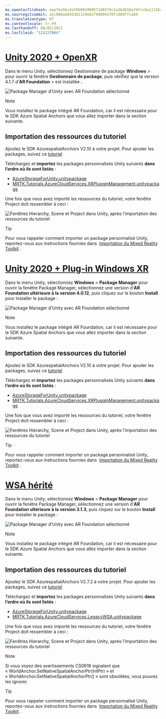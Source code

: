```yaml
---
ms.openlocfilehash: eaa7ee56cdaf8b003990571d85f0c2a3bd61ba74fcc0a1112b498fef08032759
ms.sourcegitcommit: a1c086aa83d381129e62f9d8942f0fc889ffcab0
ms.translationtype: HT
ms.contentlocale: fr-FR
ms.lasthandoff: 08/05/2021
ms.locfileid: "115227064"
---
```

# <a name="unity-2020--openxr"></a>[Unity 2020 + OpenXR](#tab/openxr)

Dans le menu Unity, sélectionnez Gestionnaire de package **Windows** >  pour ouvrir la fenêtre **Gestionnaire de package**, puis vérifiez que la version 4.1.7 d’**AR Foundation** >  est installée **.**

![Package Manager d’Unity avec AR Foundation sélectionné](../images/mr-learning-asa/asa-02-section3-step1-1-OpenXR.png)

> [!NOTE]
> Vous installez le package intégré AR Foundation, car il est nécessaire pour le SDK Azure Spatial Anchors que vous allez importer dans la section suivante.

## <a name="importing-the-tutorial-assets"></a>Importation des ressources du tutoriel

Ajoutez le SDK AzurespatialAnchors V2.10 à votre projet. Pour ajouter les packages, suivez ce [tutoriel](/azure/spatial-anchors/how-tos/setup-unity-project?tabs=UPMPackage)

Téléchargez et **importez** les packages personnalisés Unity suivants **dans l’ordre où ils sont listés** :

* [AzureStorageForUnity.unitypackage](https://github.com/microsoft/MixedRealityLearning/releases/download/azure-cloud-services-v2.4.0/AzureStorageForUnity.unitypackage)
* [MRTK.Tutorials.AzureCloudServices.XRPlugginManagement.unitypackage](https://github.com/microsoft/MixedRealityLearning/releases/download/azure-cloud-services-v2.4.0/MRTK.Tutorials.AzureCloudServices.XRPlugginManagement.unitypackage)

Une fois que vous avez importé les ressources du tutoriel, votre fenêtre Project doit ressembler à ceci :

![Fenêtres Hierarchy, Scene et Project dans Unity, après l’importation des ressources du tutoriel](../images/mr-learning-azure/tutorial1-section4-step1-1-OpenXR.png)

> [!TIP]
> Pour vous rappeler comment importer un package personnalisé Unity, reportez-vous aux instructions fournies dans  [Importation du Mixed Reality Toolkit](../mr-learning-base-04.md#importing-the-tutorial-assets) .

# <a name="unity-2020--windows-xr-plugin"></a>[Unity 2020 + Plug-in Windows XR](#tab/winxr)

Dans le menu Unity, sélectionnez **Windows** > **Package Manager** pour ouvrir la fenêtre Package Manager, sélectionnez une version d’**AR Foundation ultérieure à la version 4.0.12**, puis cliquez sur le bouton **Install** pour installer le package :

![Package Manager d’Unity avec AR Foundation sélectionné](../images/mr-learning-asa/asa-02-section3-step1-1-XRSDK.png)

> [!NOTE]
> Vous installez le package intégré AR Foundation, car il est nécessaire pour le SDK Azure Spatial Anchors que vous allez importer dans la section suivante.

## <a name="importing-the-tutorial-assets"></a>Importation des ressources du tutoriel

Ajoutez le SDK AzurespatialAnchors V2.10 à votre projet. Pour ajouter les packages, suivez ce [tutoriel](/azure/spatial-anchors/how-tos/setup-unity-project?tabs=UPMPackage)

Téléchargez et **importez** les packages personnalisés Unity suivants **dans l’ordre où ils sont listés** :

* [AzureStorageForUnity.unitypackage](https://github.com/microsoft/MixedRealityLearning/releases/download/azure-cloud-services-v2.4.0/AzureStorageForUnity.unitypackage)
* [MRTK.Tutorials.AzureCloudServices.XRPlugginManagement.unitypackage](https://github.com/microsoft/MixedRealityLearning/releases/download/azure-cloud-services-v2.4.0/MRTK.Tutorials.AzureCloudServices.XRPlugginManagement.unitypackage)

Une fois que vous avez importé les ressources du tutoriel, votre fenêtre Project doit ressembler à ceci :

![Fenêtres Hierarchy, Scene et Project dans Unity, après l’importation des ressources du tutoriel](../images/mr-learning-azure/tutorial1-section4-step1-1-XRSDK.png)

> [!TIP]
> Pour vous rappeler comment importer un package personnalisé Unity, reportez-vous aux instructions fournies dans  [Importation du Mixed Reality Toolkit](../mr-learning-base-04.md#importing-the-tutorial-assets) .

# <a name="legacy-wsa"></a>[WSA hérité](#tab/wsa)

Dans le menu Unity, sélectionnez **Windows** > **Package Manager** pour ouvrir la fenêtre Package Manager, sélectionnez une version d’**AR Foundation ultérieure à la version 3.1.3**, puis cliquez sur le bouton **Install** pour installer le package :

![Package Manager d’Unity avec AR Foundation sélectionné](../images/mr-learning-asa/asa-02-section3-step1-1-Legacy.png)

> [!NOTE]
> Vous installez le package intégré AR Foundation, car il est nécessaire pour le SDK Azure Spatial Anchors que vous allez importer dans la section suivante.

## <a name="importing-the-tutorial-assets"></a>Importation des ressources du tutoriel

Ajoutez le SDK AzurespatialAnchors V2.7.2 à votre projet. Pour ajouter les packages, suivez ce [tutoriel](/azure/spatial-anchors/how-tos/setup-unity-project?tabs=UPMPackage)

Téléchargez et **importez** les packages personnalisés Unity suivants **dans l’ordre où ils sont listés** :

* [AzureStorageForUnity.unitypackage](https://github.com/microsoft/MixedRealityLearning/releases/download/azure-cloud-services-v2.4.0/AzureStorageForUnity.unitypackage)
* [MRTK.Tutorials.AzureCloudServices.LegacyWSA.unitypackage](https://github.com/microsoft/MixedRealityLearning/releases/download/azure-cloud-services-v2.4.0/MRTK.Tutorials.AzureCloudServices.LegacyWSA.unitypackage)

Une fois que vous avez importé les ressources du tutoriel, votre fenêtre Project doit ressembler à ceci :

![Fenêtres Hierarchy, Scene et Project dans Unity, après l’importation des ressources du tutoriel](../images/mr-learning-azure/tutorial1-section4-step1-1-Legacy.png)

> [!NOTE]
> Si vous voyez des avertissements CS0618 signalant que « WorldAnchor.SetNativeSpatialAnchorPtr(IntPtr) » et « WorldAnchor.GetNativeSpatialAnchorPtr() » sont obsolètes, vous pouvez les ignorer.

> [!TIP]
> Pour vous rappeler comment importer un package personnalisé Unity, reportez-vous aux instructions fournies dans  [Importation du Mixed Reality Toolkit](../mr-learning-base-04.md#importing-the-tutorial-assets) .

